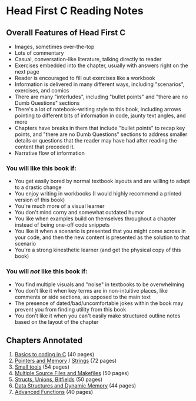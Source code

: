 # Head First C Reading Notes

## Overall Features of Head First C

- Images, sometimes over-the-top
- Lots of commentary
- Casual, conversation-like literature, talking directly to reader
- Exercises embedded into the chapter, usually with answers right on the next page
- Reader is encouraged to fill out exercises like a workbook
- Information is delivered in many different ways, including "scenarios", exercises, and comics
- There are many "interludes", including "bullet points" and "there are no Dumb Questions" sections
- There's a lot of notebook-writing style to this book, including arrows pointing to different bits of information in code, jaunty text angles, and more
- Chapters have breaks in them that include "bullet points" to recap key points, and "there are no Dumb Questions" sections to address smaller details or questions that the reader may have had after reading the content that preceded it.
- Narrative flow of information

### You will like this book if:
- You get easily bored by normal textbook layouts and are willing to adapt to a drastic change
- You enjoy writing in workbooks (I would highly recommend a printed version of this book)
- You're much more of a visual learner
- You don't mind corny and somewhat outdated humor
- You like when examples build on themselves throughout a chapter instead of being one-off code snippets
- You like it when a scenario is presented that you might come across in your code, and then the new content is presented as the solution to that scenario
- You're a strong kinesthetic learner (and get the physical copy of this book)

### You will *not* like this book if:
- You find multiple visuals and "noise" in textbooks to be overwhelming
- You don't like it when key terms are in non-intuitive places, like comments or side sections, as opposed to the main text
- The presence of dated/bad/uncomfortable jokes within the book may prevent you from finding utility from this book
- You don't like it when you can't easily make structured outline notes based on the layout of the chapter

## Chapters Annotated

1. [Basics to coding in C](chapter_1.md) (40 pages)
2. [Pointers and Memory](chapter_2.md) / [Strings](chapter_2_and_a_half.md) (72 pages)
3. [Small tools](chapter_3.md) (54 pages)
4. [Multiple Source Files and Makefiles](chapter_4.md) (50 pages)
5. [Structs, Unions, Bitfields](chapter_5.md) (50 pages)
6. [Data Structures and Dynamic Memory](chapter_6.md) (44 pages)
7. [Advanced Functions](chapter_7.md) (40 pages)
